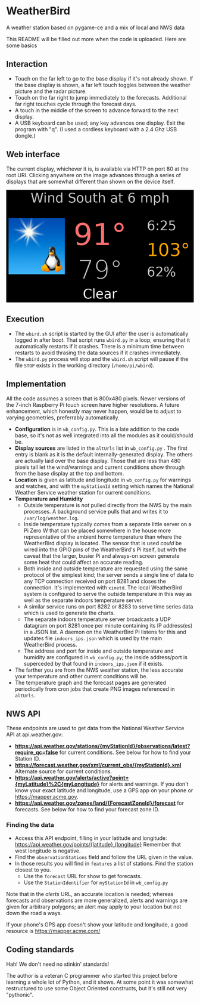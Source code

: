 # WeatherBird
A weather station based on pygame-ce and a mix of local and NWS data

This README will be filled out more when the code is uploaded. Here are some basics

## Interaction ##
- Touch on the far left to go to the base display if it's not already shown. If the base display is shown, a far left touch toggles between the weather picture and the radar picture.
- Touch on the far right to jump immediately to the forecasts. Additional far right touches cycle through the forecast days.
- A touch in the middle of the screen to advance forward to the next display.
- A USB keyboard can be used; any key advances one display. Exit the program with "q". (I used a cordless keyboard with a 2.4 Ghz USB dongle.)

## Web interface ##
The current display, whichever it is, is available via HTTP on port 80 at the root URI. Clicking anywhere on the image advances through a series of displays that are somewhat different than shown on the device itself.

![Example base display](outside.png)

## Execution ##
- The ```wbird.sh``` script is started by the GUI after the user is automatically logged in after boot. That script runs ```wbird.py``` in a loop, ensuring that it automatically restarts if it crashes. There is a minimum time between restarts to avoid thrasing the data sources if it crashes immediately.
- The ```wbird.py``` process will stop and the ```wbird.sh``` script will pause if the file ```STOP``` exists in the working directory (```/home/pi/wbird```).

## Implementation ##
All the code assumes a screen that is 800x480 pixels. Newer versions of the 7-inch Raspberry Pi touch screen have higher resolutions. A future enhancement, which honestly may never happen, would be to adjust to varying geometries, preferrably automatically.

- **Configuration** is in ```wb_config.py```. This is a late addition to the code base, so it's not as well integrated into all the modules as it could/should be.
- **Display sources** are listed in the ```altUrls``` list in ```wb_config.py``` . The first entry is blank as it is the default internally-generated display. The others are actually laid over the base display. Those that are less than 480 pixels tall let the wind/warnings and current conditions show through from the base display at the top and bottom.
- **Location** is given as latitude and longitude in ```wb_config.py``` for warnings and watches, and with the ```myStationId``` setting which names the National Weather Service weather station for current conditions.
- **Temperature and Humidity**
  - Outside temperature is *not* pulled directly from the NWS by the main processes. A background service pulls that and writes it to ```/var/log/weather.log```.
  - Inside temperature typically comes from a separate little server on a Pi Zero W that can be placed somewhere in the house more representative of the ambient home temperature than where the WeatherBird display is located. The sensor that is used *could* be wired into the GPIO pins of the WeatherBird's Pi itself, but with the caveat that the larger, busier Pi and always-on screen generate some heat that could affect an accurate reading.
  - Both inside and outside temperature are requested using the same protocol of the simplest kind; the server sends a single line of data to any TCP connection received on port 8281 and closes the connection. It's implemented with ```xinetd```. The local WeatherBird system is configured to serve the outside temperature in this way as well as the separate indoors temperature server.
  - A similar service runs on port 8282 or 8283 to serve time series data which is used to generate the charts.
  - The separate indoors temperature server broadcasts a UDP datagram on port 8281 once per minute containing its IP address(es) in a JSON list. A daemon on the WeatherBird Pi listens for this and updates file ```indoors_ips.json``` which is used by the main WeatherBird process.
  - The address and port for inside and outside temperature and humidity are configured in ```wb_config.py```; the inside address/port is superceded by that found in ```indoors_ips.json``` if it exists.
- The farther you are from the NWS weather station, the less accurate your temperature and other current conditions will be.
- The temperature graph and the forecast pages are generated periodically from cron jobs that create PNG images referenced in ```altUrls```.

## NWS API
These endpoints are used to get data from the National Weather Service API at api.weather.gov:

- **https://api.weather.gov/stations/{myStationId}/observations/latest?require_qc=false** for current conditions. See below for how to find your Station ID.
- **https://forecast.weather.gov/xml/current_obs/{myStationId}.xml** Alternate source for current conditions.
- **https://api.weather.gov/alerts/active?point={myLatitude}%2C{myLongitude}** for alerts and warnings. If you don't know your exact latitude and longitude, use a GPS app on your phone or https://mapper.acme.gov.
- **https://api.weather.gov/zones/land/{ForecastZoneId}/forecast** for forecasts. See below for how to find your forecast zone ID.

### Finding the data

- Access this API endpoint, filling in your latitude and longitude: https://api.weather.gov/points/{latitude},{longitude}
Remember that west longitude is negative.
- Find the ```observationStations``` field and follow the URL given in the value.
- In those results you will find in ```features``` a list of stations. Find the station closest to you.
  - Use the ```forecast``` URL for show to get forecasts.
  - Use the ```StationIdentifier``` for ```myStationId``` in ```wb_config.py```

Note that in the *alerts* URL, an accurate location is needed; whereas forecasts and observations are more generalized, alerts and warnings are given for arbitrary polygons; an alert may apply to your location but not down the road a ways.

If your phone's GPS app doesn't show your latitude and longitude, a good resource is https://mapper.acme.com/

## Coding standards ##
Hah! We don't need no stinkin' standards!

The author is a veteran C programmer who started this project before learning a whole lot of Python, and it shows. At some point it was somewhat restructured to use some Object Oriented constructs, but it's still not very "pythonic".
